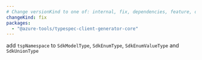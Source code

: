 ```yaml
---
# Change versionKind to one of: internal, fix, dependencies, feature, deprecation, breaking
changeKind: fix
packages:
  - "@azure-tools/typespec-client-generator-core"
---
```


add `tspNamespace` to `SdkModelType`, `SdkEnumType`, `SdkEnumValueType` and `SdkUnionType`
